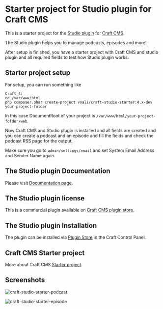 # Starter project for Studio plugin for Craft CMS

This is a starter project for the [Studio plugin](https://github.com/vnali/craft-studio) for [Craft CMS](https://craftcms.com).

The Studio plugin helps you to manage podcasts, episodes and more!

After setup is finished, you have a starter project with Craft CMS and studio plugin and all required fields to test how Studio plugin works.

## Starter project setup

For setup, you can run something like

```
Craft 4:
cd /var/www/html
php composer.phar create-project vnali/craft-studio-starter:4.x-dev your-project-folder
```

In this case DocumentRoot of your project is `/var/www/html/your-project-folder/web`.

Now Craft CMS and Studio plugin is installed and all fields are created and you can create a podcast and an episode and fill the fields and check the podcast RSS page for the output.

Make sure you go to `admin/settings/email` and set System Email Address and Sender Name again.

## The Studio plugin Documentation
Please visit [Documentation page](https://github.com/vnali/studio-plugin-docs/blob/main/README.md).

## The Studio plugin license
This is a commercial plugin available on [Craft CMS plugin store](https://plugins.craftcms.com/studio?craft4).

## The Studio plugin Installation
The plugin can be installed via [Plugin Store](https://plugins.craftcms.com/studio?craft4) in the Craft Control Panel.

## Craft CMS Starter project
More about Craft CMS [Starter project](https://craftcms.com/knowledge-base/using-the-starter-project).

## Screenshots

![craft-studio-starter-podcast](https://github.com/vnali/craft-studio-starter/assets/55586085/1dd796f6-3b69-4e4b-a47c-0792d7d82cf8)

![craft-studio-starter-episode](https://github.com/vnali/craft-studio-starter/assets/55586085/7b954b32-2d4d-434d-b8be-37cbcf5a886d)